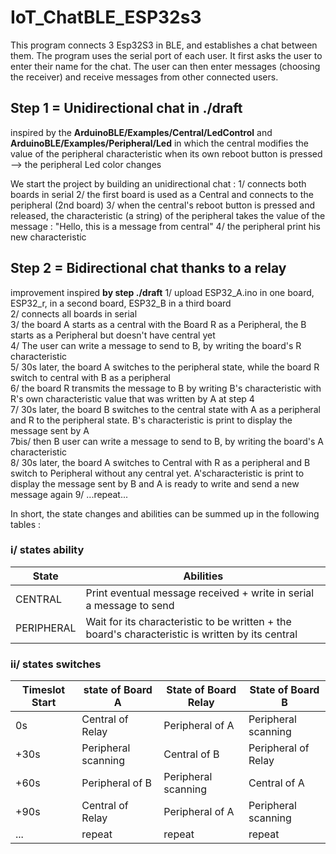 # IoT_ChatBLE_ESP32s3
This program connects 3 Esp32S3 in BLE, and establishes a chat between them.  The program uses the serial port of each user.  It first asks the user to enter their name for the chat.  The user can then enter messages (choosing the receiver) and receive messages from other connected users.

## Step 1 = Unidirectional chat in ./draft
inspired by the **ArduinoBLE/Examples/Central/LedControl** and **ArduinoBLE/Examples/Peripheral/Led** in which the central modifies the value of the peripheral characteristic when its own reboot button is pressed --> the peripheral Led color changes

We start the project by building an unidirectional chat :
1/ connects both boards in serial
2/ the first board is used as a Central and connects to the peripheral (2nd board)
3/ when the central's reboot button is pressed and released, the characteristic (a string) of the peripheral takes the value of the message : "Hello, this is a message from central"
4/ the peripheral print his new characteristic

## Step 2 = Bidirectional chat thanks to a relay
improvement inspired **by step ./draft**
1/ upload ESP32_A.ino in one board, ESP32_r, in a second board, ESP32_B in a third board  
2/ connects all boards in serial  
3/ the board A starts as a central with the Board R as a Peripheral, the B starts as a Peripheral but doesn't have central yet  
4/ The user can write a message to send to B, by writing the board's R characteristic  
5/ 30s later, the board A switches to the peripheral state, while the board R switch to central with B as a peripheral  
6/ the board R transmits the message to B by writing B's characteristic with R's own characteristic value that was written by A at step 4  
7/ 30s later, the board B switches to the central state with A as a peripheral and R to the peripheral state. B's characteristic is print to display the message sent by A  
7bis/ then B user can write a message to send to B, by writing the board's A characteristic  
8/ 30s later, the board A switches to Central with R as a peripheral and B switch to Peripheral without any central yet. A'scharacteristic is print to display the message sent by B  and A is ready to write and send a new message again
9/ ...repeat...

In short, the state changes and abilities can be summed up in the following tables :

### i/ states ability

| State   |Abilities|
| ------- | ------- |
| CENTRAL | Print eventual message received + write in serial a message to send  |
| PERIPHERAL| Wait for its characteristic to be written + the board's characteristic is written by its central |

### ii/ states switches

|Timeslot Start |state of Board A|State of Board Relay| State of Board B|
| -------| -------        | -------            | -------         |
| 0s     | Central of Relay | Peripheral of A  | Peripheral scanning|
| +30s     | Peripheral scanning | Central of B  | Peripheral of Relay|
| +60s     | Peripheral of B | Peripheral scanning | Central of A|
| +90s     | Central of Relay | Peripheral of A  | Peripheral scanning|
| ...| repeat | repeat | repeat |